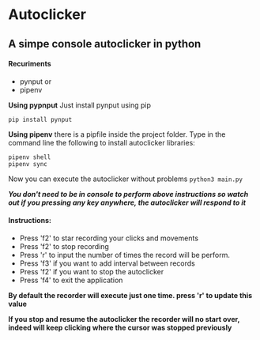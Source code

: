# Autoclicker

## A simpe console autoclicker in python

#### Recuriments
- pynput or
- pipenv

**Using pypnput**
Just install pynput using pip
```
pip install pynput
```

**Using pipenv**
there is a pipfile inside the project folder. Type in the command line the following to install autoclicker libraries:
```
pipenv shell
pipenv sync
```
Now you can execute the autoclicker without problems
``` python3 main.py ```

***You don't need to be in console to perform above instructions so watch out if you pressing any key anywhere, the autoclicker will respond to it***


#### Instructions:
- Press 'f2' to star recording your clicks and movements
- Press 'f2' to stop recording
- Press 'r' to input the number of times the record will be perform.
- Press 'f3' if you want to add interval between records
- Press 'f2' if you want to stop the autoclicker
- Press 'f4' to exit the application

**By default the recorder will execute just one time. press 'r' to update this value**

**If you stop and resume the autoclicker the recorder will no start over, indeed will keep clicking where the cursor was stopped previously**
